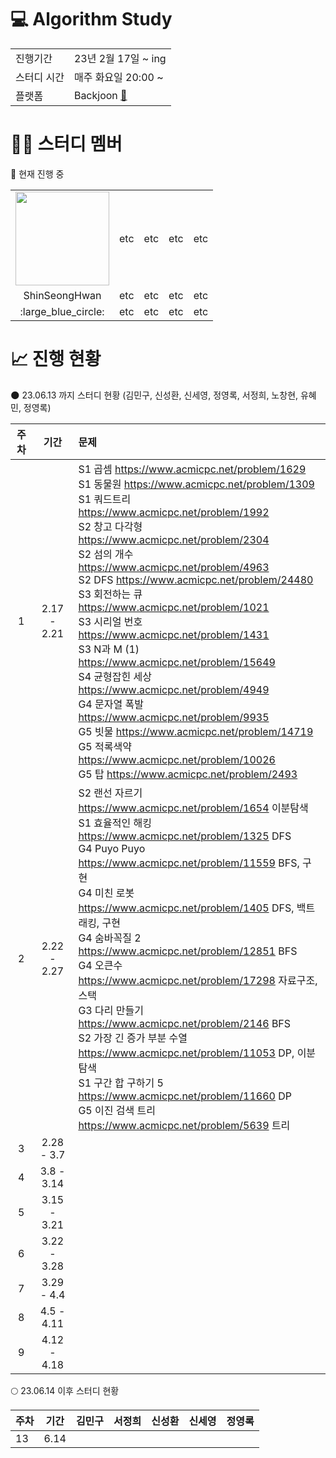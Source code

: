 # :computer: Algorithm Study

<table>
    <tr>
    	<td>진행기간</td>
        <td>23년 2월 17일 ~ ing</td>
    </tr>
    <tr>
    	<td>스터디 시간</td>
        <td>매주 화요일 20:00 ~</td>
    </tr>
    <tr>
    	<td>플랫폼</td>
        <td>Backjoon <a href="https://www.acmicpc.net/" target="_blank">🏃</a></td>
    </tr>
</table>



# :man_astronaut: 스터디 멤버 

:large_blue_circle: 현재 진행 중

<table>
    <tr>
		<td style="text-align:center"><img src="https://avatars.githubusercontent.com/u/122415633?v=4" style="width:150px; height:150px;"></td>
    	<td>etc</td>
        <td>etc</td>
    	<td>etc</td>
        <td>etc</td>
    </tr>
    <tr>
    	<td style="text-align:center">ShinSeongHwan</td>
    	<td>etc</td>
        <td>etc</td>
    	<td>etc</td>
        <td>etc</td>
    </tr>
    <tr>
    	<td style="text-align:center">​:large_blue_circle:</td>
    	<td>etc</td>
        <td>etc</td>
    	<td>etc</td>
        <td>etc</td>
    </tr>
</table>



# :chart_with_upwards_trend: 진행 현황

:new_moon: 23.06.13 까지 스터디 현황 (김민구, 신성환, 신세영, 정영록, 서정희, 노창현, 유혜민, 정영록)

| 주차 |    기간     | 문제                                                         |
| :--: | :---------: | :----------------------------------------------------------- |
|  1   | 2.17 - 2.21 | S1 곱셈 https://www.acmicpc.net/problem/1629<br/>S1 동물원 https://www.acmicpc.net/problem/1309<br/>S1 쿼드트리 https://www.acmicpc.net/problem/1992<br/>S2 창고 다각형 https://www.acmicpc.net/problem/2304<br/>S2 섬의 개수 https://www.acmicpc.net/problem/4963<br/>S2 DFS https://www.acmicpc.net/problem/24480<br/>S3 회전하는 큐 https://www.acmicpc.net/problem/1021<br/>S3 시리얼 번호 https://www.acmicpc.net/problem/1431<br/>S3 N과 M (1) https://www.acmicpc.net/problem/15649<br/>S4 균형잡힌 세상 https://www.acmicpc.net/problem/4949<br/>G4 문자열 폭발 https://www.acmicpc.net/problem/9935<br/>G5 빗물 https://www.acmicpc.net/problem/14719<br/>G5 적록색약 https://www.acmicpc.net/problem/10026<br/>G5 탑 https://www.acmicpc.net/problem/2493 |
|  2   | 2.22 - 2.27 | S2 랜선 자르기 https://www.acmicpc.net/problem/1654 이분탐색<br/>S1 효율적인 해킹 https://www.acmicpc.net/problem/1325 DFS<br/>G4 Puyo Puyo https://www.acmicpc.net/problem/11559 BFS, 구현<br/>G4 미친 로봇 https://www.acmicpc.net/problem/1405 DFS, 백트래킹, 구현<br/>G4 숨바꼭질 2 https://www.acmicpc.net/problem/12851 BFS<br/>G4 오큰수 https://www.acmicpc.net/problem/17298 자료구조, 스택<br/>G3 다리 만들기 https://www.acmicpc.net/problem/2146 BFS<br/>S2 가장 긴 증가 부분 수열 https://www.acmicpc.net/problem/11053 DP, 이분탐색<br/>S1 구간 합 구하기 5 https://www.acmicpc.net/problem/11660 DP<br/>G5 이진 검색 트리 https://www.acmicpc.net/problem/5639 트리 |
|  3   | 2.28 - 3.7  |                                                              |
|  4   | 3.8 - 3.14  |                                                              |
|  5   | 3.15 - 3.21 |                                                              |
|  6   | 3.22 - 3.28 |                                                              |
|  7   | 3.29 - 4.4  |                                                              |
|  8   | 4.5 - 4.11  |                                                              |
|  9   | 4.12 - 4.18 |                                                              |



:full_moon: 23.06.14 이후 스터디 현황

| 주차 | 기간 | 김민구 | 서정희 | 신성환 | 신세영 | 정영록 |
| ---- | ---- | ------ | ------ | ------ | ------ | ------ |
| 13   | 6.14 |        |        |        |        |        |

